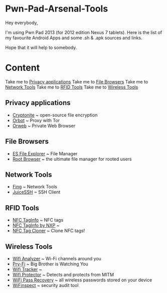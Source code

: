 Pwn-Pad-Arsenal-Tools
=====================

Hey everybody,

I'm using Pwn Pad 2013 (for 2012 edition Nexus 7 tablets). Here is the list of my favourite Android Apps and some .sh & .apk sources and links.

Hope that it will help to somebody.


Content
=======

Take me to [Privacy applications](#privacy)
Take me to [File Browsers](#file-browsers)
Take me to [Network Tools](#network-tools)
Take me to [RFID Tools](#rfid-tools)
Take me to [Wireless Tools](#wireless-tools)

Privacy applications
--------------------
<a name="privacy"></a>

* [Cryptonite](https://play.google.com/store/apps/details?id=csh.cryptonite) ~ open-source file encryption
* [Orbot](https://play.google.com/store/apps/details?id=org.torproject.android) ~ Proxy with Tor
* [Orweb](https://play.google.com/store/apps/details?id=info.guardianproject.browser) ~ Private Web Browser

File Browsers
-------------
<a name="file-browsers"></a>

* [ES File Explorer](https://play.google.com/store/apps/details?id=com.estrongs.android.pop) ~ File Manager
* [Root Browser](https://play.google.com/store/apps/details?id=com.jrummy.root.browserfree) ~ the ultimate file manager for rooted users

Network Tools
-------------
<a name="network-tools"></a>

* [Fing](https://play.google.com/store/apps/details?id=com.overlook.android.fing) ~ Network Tools
* [JuiceSSH](https://play.google.com/store/apps/details?id=com.sonelli.juicessh) ~ SSH Client

RFID Tools
----------
<a name="rfid-tools"></a>

* [NFC TagInfo](https://play.google.com/store/apps/details?id=at.mroland.android.apps.nfctaginfo) ~ NFC tags 
* [NFC TagInfo by NXP](https://play.google.com/store/apps/details?id=com.nxp.taginfolite) ~
* [NFC Tag Cloner](https://play.google.com/store/apps/details?id=com.skjolberg.nfc.clone2) ~ Clone NFC tags!

Wireless Tools
--------------
<a name="wireless-tools"></a>

* [Wifi Analyzer](https://play.google.com/store/apps/details?id=com.farproc.wifi.analyzer) ~ Wi-Fi channels around you
* [Pry-Fi](https://play.google.com/store/apps/details?id=eu.chainfire.pryfi) ~ Big Brother is Watching You
* [Wifi Tracker](https://play.google.com/store/apps/details?id=org.prowl.wifiscanner) ~
* [Wifi Protector](https://play.google.com/store/apps/details?id=com.gurkedev.wifiprotector) ~ Detects and protects from MITM
* [WiFi Pass Recovery](https://play.google.com/store/apps/details?id=com.ryanamaral.wifi.passwords) ~ all wireless passwords stored on your device
* [WiFinspect](https://play.google.com/store/apps/details?id=uk.co.opticiancms.wifiprobe) ~ security audit tool
